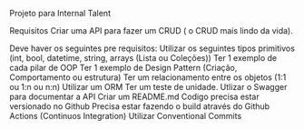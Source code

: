 Projeto para Internal Talent

Requisitos
Criar uma API para fazer um CRUD ( o CRUD mais lindo da vida).

Deve haver os seguintes pre requisitos:
Utilizar os seguintes tipos primitivos (int, bool, datetime, string, arrays (Lista ou Coleções))
Ter 1 exemplo de cada pilar de OOP
Ter 1 exemplo de Design Pattern (Criação, Comportamento ou estrutura)
Ter um relacionamento entre os objetos (1:1 ou 1:n ou n:n)
Utilizar um ORM
Ter um teste de unidade.
Utlizar o Swagger para documentar a API
Criar um README.md
Codigo precisa estar versionado no Github
Precisa estar fazendo o build através do Github Actions (Continuos Integration)
Utilizar Conventional Commits
